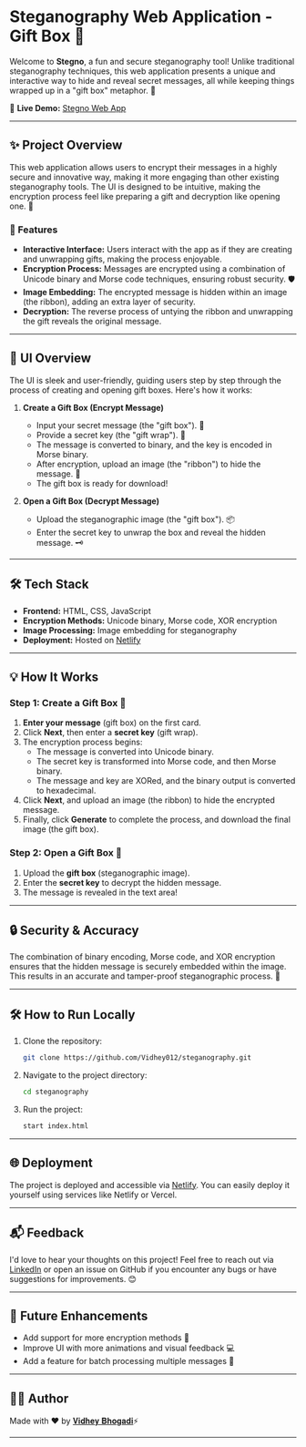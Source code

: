 # Steganography Web Application - Gift Box 🎁

Welcome to **Stegno**, a fun and secure steganography tool! Unlike traditional steganography techniques, this web application presents a unique and interactive way to hide and reveal secret messages, all while keeping things wrapped up in a "gift box" metaphor. 🌟

🚀 **Live Demo:** [Stegno Web App](https://stegno.netlify.app)

---

## ✨ Project Overview

This web application allows users to encrypt their messages in a highly secure and innovative way, making it more engaging than other existing steganography tools. The UI is designed to be intuitive, making the encryption process feel like preparing a gift and decryption like opening one. 🎁

### 📜 Features

- **Interactive Interface:** Users interact with the app as if they are creating and unwrapping gifts, making the process enjoyable.
- **Encryption Process:** Messages are encrypted using a combination of Unicode binary and Morse code techniques, ensuring robust security. 🛡️
- **Image Embedding:** The encrypted message is hidden within an image (the ribbon), adding an extra layer of security.
- **Decryption:** The reverse process of untying the ribbon and unwrapping the gift reveals the original message.

---

## 🎨 UI Overview

The UI is sleek and user-friendly, guiding users step by step through the process of creating and opening gift boxes. Here's how it works:

1. **Create a Gift Box (Encrypt Message)**
    - Input your secret message (the "gift box"). 🎁
    - Provide a secret key (the "gift wrap"). 🧾
    - The message is converted to binary, and the key is encoded in Morse binary.
    - After encryption, upload an image (the "ribbon") to hide the message. 🎀
    - The gift box is ready for download!

2. **Open a Gift Box (Decrypt Message)**
    - Upload the steganographic image (the "gift box"). 📦
    - Enter the secret key to unwrap the box and reveal the hidden message. 🗝️

---

## 🛠️ Tech Stack

- **Frontend:** HTML, CSS, JavaScript
- **Encryption Methods:** Unicode binary, Morse code, XOR encryption
- **Image Processing:** Image embedding for steganography
- **Deployment:** Hosted on [Netlify](https://stegno.netlify.app)

---

## 💡 How It Works

### Step 1: Create a Gift Box 🎁
1. **Enter your message** (gift box) on the first card.
2. Click **Next**, then enter a **secret key** (gift wrap).
3. The encryption process begins:
    - The message is converted into Unicode binary.
    - The secret key is transformed into Morse code, and then Morse binary.
    - The message and key are XORed, and the binary output is converted to hexadecimal.
4. Click **Next**, and upload an image (the ribbon) to hide the encrypted message.
5. Finally, click **Generate** to complete the process, and download the final image (the gift box).

### Step 2: Open a Gift Box 🎁
1. Upload the **gift box** (steganographic image).
2. Enter the **secret key** to decrypt the hidden message.
3. The message is revealed in the text area!

---

## 🔒 Security & Accuracy

The combination of binary encoding, Morse code, and XOR encryption ensures that the hidden message is securely embedded within the image. This results in an accurate and tamper-proof steganographic process. 🔐

---

## 🛠️ How to Run Locally

1. Clone the repository:
    ```bash
    git clone https://github.com/Vidhey012/steganography.git
    ```

2. Navigate to the project directory:
    ```bash
    cd steganography
    ```

3. Run the project:
    ```bash
    start index.html
    ```

---

## 🌐 Deployment

The project is deployed and accessible via [Netlify](https://stegno.netlify.app). You can easily deploy it yourself using services like Netlify or Vercel.

---

## 📬 Feedback

I'd love to hear your thoughts on this project! Feel free to reach out via [LinkedIn](https://www.linkedin.com/in/bhogadi-vidhey-aa62b71a8/) or open an issue on GitHub if you encounter any bugs or have suggestions for improvements. 😊

---

## 🔧 Future Enhancements

- Add support for more encryption methods 🔐
- Improve UI with more animations and visual feedback 💻
- Add a feature for batch processing multiple messages 📑

---

## 👨‍💻 Author

Made with ❤️ by [𝐕𝐢𝐝𝐡𝐞𝐲 𝐁𝐡𝐨𝐠𝐚𝐝𝐢](https://vidhey.netlify.app/)⚡

---

